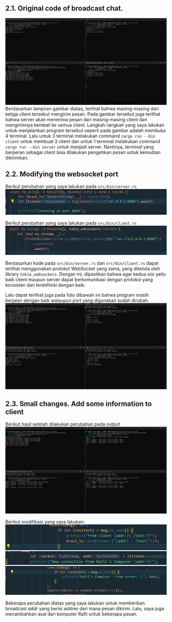 ## 2.1. Original code of broadcast chat.

![3 Client with 1 Server](image.png) <br>
Berdasarkan lampiran gambar diatas, terlihat bahwa masing-masing dari ketiga client tersebut mengirim pesan. Pada gambar tersebut juga terlihat bahwa server akan menerima pesan dari masing-masing client dan mengirimnya kembali ke semua client. Langkah-langkah yang saya lakukan untuk menjalankan program tersebut seperti pada gambar adalah membuka 4 terminal. Lalu untuk 3 terminal melakukan command `cargo run --bin client` untuk membuat 3 client dan untuk 1 terminal melakukan command `cargo run --bin server` untuk menjadi server. Nantinya, terminal yang berperan sebagai client bisa dilakukan pengetikan pesan untuk kemudian dikirimkan. <br>

## 2.2. Modifying the websocket port

Berikut perubahan yang saya lakukan pada `src/bin/server.rs` <br>
![8080 on Server](image2.png) <br>

Berikut perubahan yang saya lakukan pada `src/bin/client.rs` <br>
![8080 on Client](image3.png) <br>

Berdasarkan kode pada `src/bin/server.rs` dan `src/bin/client.rs` dapat terlihat menggunakan protokol WebSocket yang sama, yang dikelola oleh library `tokio_websockets`. Dengan ini, dipastikan bahwa agar kedua sisi yaitu baik client maupun server dapat berkomunikasi dengan protokol yang konsisten dan terdefinisi dengan baik. <br>

Lalu dapat terlihat juga pada foto dibawah ini bahwa program masih berjalan dengan baik walaupun port yang digunakan sudah dirubah. <br>
![Coba run](image4.png) <br>

## 2.3. Small changes. Add some information to client

Berikut hasil setelah dilakukan perubahan pada output <br>
![Using hostname](image5.png) <br>

Berikut modifikasi yang saya lakukan: <br>
![Perubahan 1](image6.png) <br>
![Perubahan 2](image7.png) <br>
![Perubahan 3](image8.png) <br>

Beberapa perubahan diatas yang saya lakukan untuk memberikan broadcast *addr* yang berisi addres dari mana pesan dikirim. Lalu, saya juga menambahkan asal dari komputer Rafli untuk beberapa pesan. <br>


